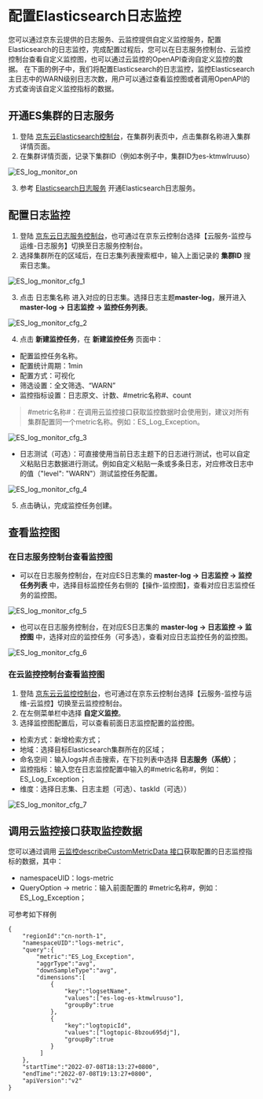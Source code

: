 # 配置Elasticsearch日志监控

您可以通过京东云提供的日志服务、云监控提供自定义监控服务，配置Elasticsearch的日志监控，完成配置过程后，您可以在日志服务控制台、云监控控制台查看自定义监控图，也可以通过云监控的OpenAPI查询自定义监控的数据。
在下面的例子中，我们将配置Elasticsearch的日志监控，监控Elasticsearch主日志中的WARN级别日志次数，用户可以通过查看监控图或者调用OpenAPI的方式查询该自定义监控指标的数据。

## 开通ES集群的日志服务
1. 登陆 [京东云Elasticsearch控制台](https://es-console.jdcloud.com/clusters)，在集群列表页中，点击集群名称进入集群详情页面。
2. 在集群详情页面，记录下集群ID（例如本例子中，集群ID为es-ktmwlruuso）

![ES_log_monitor_on](../../../../image/Elasticsearch/Log_Monitor/ES_log_monitor_on.png)

3. 参考 [Elasticsearch日志服务](../Operation-Guide/eslog.md) 开通Elasticsearch日志服务。

## 配置日志监控
1. 登陆 [京东云日志服务控制台](https://logs-console.jdcloud.com/)，也可通过在京东云控制台选择【云服务-监控与运维-日志服务】切换至日志服务控制台。
2. 选择集群所在的区域后，在日志集列表搜索框中，输入上面记录的 **集群ID** 搜索日志集。

![ES_log_monitor_cfg_1](../../../../image/Elasticsearch/Log_Monitor/ES_log_monitor_cfg_1.png)

3. 点击 日志集名称 进入对应的日志集。选择日志主题**master-log**，展开进入 **master-log -> 日志监控 -> 监控任务列表**。

![ES_log_monitor_cfg_2](../../../../image/Elasticsearch/Log_Monitor/ES_log_monitor_cfg_2.png)

4. 点击 **新建监控任务**，在 **新建监控任务** 页面中：
- 配置监控任务名称。
- 配置统计周期：1min
- 配置方式：可视化
- 筛选设置：全文筛选、“WARN”
- 监控指标设置：日志原文、计数、#metric名称#、count

> #metric名称#：在调用云监控接口获取监控数据时会使用到，建议对所有集群配置同一个metric名称。例如：ES_Log_Exception。

![ES_log_monitor_cfg_3](../../../../image/Elasticsearch/Log_Monitor/ES_log_monitor_cfg_3.png)

- 日志测试（可选）：可直接使用当前日志主题下的日志进行测试，也可以自定义粘贴日志数据进行测试。例如自定义粘贴一条或多条日志，对应修改日志中的值（\"level\": \"WARN\"）测试监控任务配置。

![ES_log_monitor_cfg_4](../../../../image/Elasticsearch/Log_Monitor/ES_log_monitor_cfg_4.png)

5. 点击确认，完成监控任务创建。


## 查看监控图
### 在日志服务控制台查看监控图
- 可以在日志服务控制台，在对应ES日志集的 **master-log -> 日志监控 -> 监控任务列表** 中，选择目标监控任务右侧的【操作-监控图】，查看对应日志监控任务的监控图。

![ES_log_monitor_cfg_5](../../../../image/Elasticsearch/Log_Monitor/ES_log_monitor_cfg_5.png)

- 也可以在日志服务控制台，在对应ES日志集的 **master-log -> 日志监控 -> 监控图** 中，选择对应的监控任务（可多选），查看对应日志监控任务的监控图。

![ES_log_monitor_cfg_6](../../../../image/Elasticsearch/Log_Monitor/ES_log_monitor_cfg_6.png)

### 在云监控控制台查看监控图
1. 登陆 [京东云云监控控制台](https://cms-console.jdcloud.com/)，也可通过在京东云控制台选择【云服务-监控与运维-云监控】切换至云监控控制台。
2. 在左侧菜单栏中选择 **自定义监控**。
3. 选择监控图配置后，可以查看前面日志监控配置的监控图。
- 检索方式：新增检索方式；
- 地域：选择目标Elasticsearch集群所在的区域；
- 命名空间：输入logs并点击搜索，在下拉列表中选择 **日志服务（系统）**；
- 监控指标：输入您在日志监控配置中输入的#metric名称#，例如：ES_Log_Exception；
- 维度：选择日志集、日志主题（可选）、taskId（可选））

![ES_log_monitor_cfg_7](../../../../image/Elasticsearch/Log_Monitor/ES_log_monitor_cfg_7.png)

## 调用云监控接口获取监控数据
您可以通过调用 [云监控describeCustomMetricData 接口](https://docs.jdcloud.com/cn/monitoring/api/describecustommetricdata?content=API)获取配置的日志监控指标的数据，其中：
- namespaceUID：logs-metric
- QueryOption -> metric：输入前面配置的 #metric名称#，例如：ES_Log_Exception；

可参考如下样例
```
{
    "regionId":"cn-north-1",
    "namespaceUID":"logs-metric",
    "query":{
        "metric":"ES_Log_Exception",
        "aggrType":"avg",
        "downSampleType":"avg",
        "dimensions":[
            {
                "key":"logsetName",
                "values":["es-log-es-ktmwlruuso"],
                "groupBy":true
            },
            {
                "key":"logtopicId",
                "values":["logtopic-8bzou695dj"],
                "groupBy":true
            }
         ]
    },
    "startTime":"2022-07-08T18:13:27+0800",
    "endTime":"2022-07-08T19:13:27+0800",
    "apiVersion":"v2"
}
```
